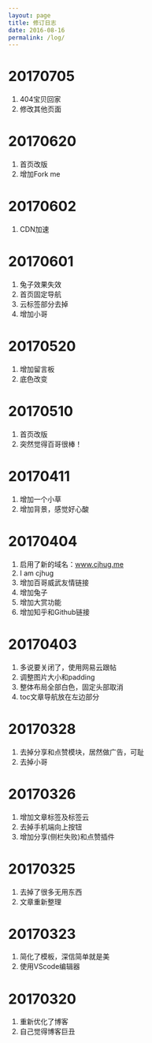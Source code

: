 ```yaml
---
layout: page
title: 修订日志
date: 2016-08-16
permalink: /log/
---
```

# 20170705
1. 404宝贝回家
2. 修改其他页面

# 20170620
1. 首页改版
2. 增加Fork me

# 20170602
1. CDN加速

# 20170601
1. 兔子效果失效
2. 首页固定导航
3. 云标签部分去掉
4. 增加小哥

# 20170520
1. 增加留言板
2. 底色改变

# 20170510
1. 首页改版
3. 突然觉得百哥很棒！

# 20170411
1. 增加一个小草
2. 增加背景，感觉好心酸

# 20170404
1. 启用了新的域名：www.cjhug.me
2. I am cjhug
3. 增加百哥威武友情链接
4. 增加兔子
5. 增加大赏功能
6. 增加知乎和Github链接

# 20170403
1. 多说要关闭了，使用网易云跟帖
2. 调整图片大小和padding
3. 整体布局全部白色，固定头部取消
4. toc文章导航放在左边部分

# 20170328
1. 去掉分享和点赞模块，居然做广告，可耻
2. 去掉小哥

# 20170326
1. 增加文章标签及标签云
2. 去掉手机端向上按钮
3. 增加分享(侧栏失败)和点赞插件

# 20170325
1. 去掉了很多无用东西
2. 文章重新整理

# 20170323
1. 简化了模板，深信简单就是美
2. 使用VScode编辑器

# 20170320
1. 重新优化了博客
2. 自己觉得博客巨丑
